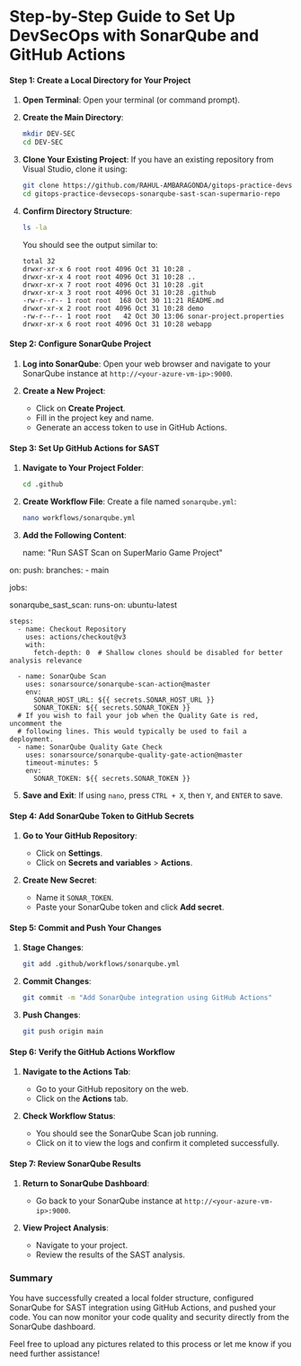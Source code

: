 # Step-by-Step Guide to Set Up DevSecOps with SonarQube and GitHub Actions

#### Step 1: Create a Local Directory for Your Project

1. **Open Terminal**: Open your terminal (or command prompt).

2. **Create the Main Directory**:
   ```bash
   mkdir DEV-SEC
   cd DEV-SEC
   ```

3. **Clone Your Existing Project**:
   If you have an existing repository from Visual Studio, clone it using:
   ```bash
   git clone https://github.com/RAHUL-AMBARAGONDA/gitops-practice-devsecops-sonarqube-sast-scan-supermario-repo.git
   cd gitops-practice-devsecops-sonarqube-sast-scan-supermario-repo
   ```

4. **Confirm Directory Structure**:
   ```bash
   ls -la
   ```
   You should see the output similar to:
   ```plaintext
   total 32
   drwxr-xr-x 6 root root 4096 Oct 31 10:28 .
   drwxr-xr-x 4 root root 4096 Oct 31 10:28 ..
   drwxr-xr-x 7 root root 4096 Oct 31 10:28 .git
   drwxr-xr-x 3 root root 4096 Oct 31 10:28 .github
   -rw-r--r-- 1 root root  168 Oct 30 11:21 README.md
   drwxr-xr-x 2 root root 4096 Oct 31 10:28 demo
   -rw-r--r-- 1 root root   42 Oct 30 13:06 sonar-project.properties
   drwxr-xr-x 6 root root 4096 Oct 31 10:28 webapp
   ```

#### Step 2: Configure SonarQube Project

1. **Log into SonarQube**:
   Open your web browser and navigate to your SonarQube instance at `http://<your-azure-vm-ip>:9000`.

2. **Create a New Project**:
   - Click on **Create Project**.
   - Fill in the project key and name.
   - Generate an access token to use in GitHub Actions.

#### Step 3: Set Up GitHub Actions for SAST

1. **Navigate to Your Project Folder**:
   ```bash
   cd .github
   ```

2. **Create Workflow File**:
   Create a file named `sonarqube.yml`:
   ```bash
   nano workflows/sonarqube.yml
   ```

3. **Add the Following Content**:

    name: "Run SAST Scan on SuperMario Game Project"

on:
  push:
    branches:
      - main
  
jobs:

  sonarqube_sast_scan:
    runs-on: ubuntu-latest

    steps:
      - name: Checkout Repository
        uses: actions/checkout@v3
        with:
          fetch-depth: 0  # Shallow clones should be disabled for better analysis relevance

      - name: SonarQube Scan
        uses: sonarsource/sonarqube-scan-action@master
        env:
          SONAR_HOST_URL: ${{ secrets.SONAR_HOST_URL }}
          SONAR_TOKEN: ${{ secrets.SONAR_TOKEN }}
      # If you wish to fail your job when the Quality Gate is red, uncomment the
      # following lines. This would typically be used to fail a deployment.
      - name: SonarQube Quality Gate Check
        uses: sonarsource/sonarqube-quality-gate-action@master
        timeout-minutes: 5
        env:
          SONAR_TOKEN: ${{ secrets.SONAR_TOKEN }}
  
5. **Save and Exit**:
   If using `nano`, press `CTRL + X`, then `Y`, and `ENTER` to save.

#### Step 4: Add SonarQube Token to GitHub Secrets

1. **Go to Your GitHub Repository**:
   - Click on **Settings**.
   - Click on **Secrets and variables** > **Actions**.

2. **Create New Secret**:
   - Name it `SONAR_TOKEN`.
   - Paste your SonarQube token and click **Add secret**.

#### Step 5: Commit and Push Your Changes

1. **Stage Changes**:
   ```bash
   git add .github/workflows/sonarqube.yml
   ```

2. **Commit Changes**:
   ```bash
   git commit -m "Add SonarQube integration using GitHub Actions"
   ```

3. **Push Changes**:
   ```bash
   git push origin main
   ```

#### Step 6: Verify the GitHub Actions Workflow

1. **Navigate to the Actions Tab**:
   - Go to your GitHub repository on the web.
   - Click on the **Actions** tab.

2. **Check Workflow Status**:
   - You should see the SonarQube Scan job running.
   - Click on it to view the logs and confirm it completed successfully.

#### Step 7: Review SonarQube Results

1. **Return to SonarQube Dashboard**:
   - Go back to your SonarQube instance at `http://<your-azure-vm-ip>:9000`.

2. **View Project Analysis**:
   - Navigate to your project.
   - Review the results of the SAST analysis.

### Summary

You have successfully created a local folder structure, configured SonarQube for SAST integration using GitHub Actions, and pushed your code. You can now monitor your code quality and security directly from the SonarQube dashboard.

Feel free to upload any pictures related to this process or let me know if you need further assistance!
